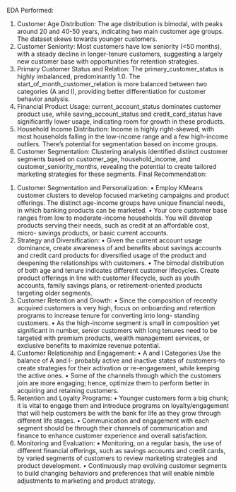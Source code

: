 EDA Performed: 
1. Customer Age Distribution: The age distribution is bimodal, with peaks around 20 
and 40-50 years, indicating two main customer age groups. The dataset skews 
towards younger customers. 
2. Customer Seniority: Most customers have low seniority (<50 months), with a steady 
decline in longer-tenure customers, suggesting a largely new customer base with 
opportunities for retention strategies. 
3. Primary Customer Status and Relation: The primary_customer_status is highly 
imbalanced, predominantly 1.0. The start_of_month_customer_relation is more 
balanced between two categories (A and I), providing better differentiation for 
customer behavior analysis. 
4. Financial Product Usage: current_account_status dominates customer product 
use, while saving_account_status and credit_card_status have significantly lower 
usage, indicating room for growth in these products. 
5. Household Income Distribution: Income is highly right-skewed, with most 
households falling in the low-income range and a few high-income outliers. There’s 
potential for segmentation based on income groups. 
6. Customer Segmentation: Clustering analysis identified distinct customer segments 
based on customer_age, household_income, and customer_seniority_months, 
revealing the potential to create tailored marketing strategies for these segments. 
Final Recommendation: 
1) Customer Segmentation and Personalization: 
• Employ KMeans customer clusters to develop focused marketing campaigns and 
product offerings. The distinct age-income groups have unique financial needs, in 
which banking products can be marketed. 
• Your core customer base ranges from low to moderate-income households. You will 
develop products serving their needs, such as credit at an affordable cost, micro- 
savings products, or basic current accounts. 
2) Strategy and Diversification: 
• Given the current account usage dominance, create awareness of and benefits 
about savings accounts and credit card products for diversified usage of the product 
and deepening the relationships with customers. 
• The bimodal distribution of both age and tenure indicates different customer 
lifecycles. Create product offerings in line with customer lifecycle, such as youth 
accounts, family savings plans, or retirement-oriented products targeting older 
segments. 
3) Customer Retention and Growth: 
• Since the composition of recently acquired customers is very high, focus on 
onboarding and retention programs to increase tenure for converting into long- 
standing customers. 
• As the high-income segment is small in composition yet significant in number, 
senior customers with long tenures need to be targeted with premium products, 
wealth management services, or exclusive benefits to maximize revenue potential. 
4) Customer Relationship and Engagement: 
• A and I Categories Use the balance of A and I- probably active and inactive states of 
customers-to create strategies for their activation or re-engagement, while keeping 
the active ones. 
• Some of the channels through which the customers join are more engaging; hence, 
optimize them to perform better in acquiring and retaining customers. 
5) Retention and Loyalty Programs: 
• Younger customers form a big chunk; it is vital to engage them and introduce 
programs on loyalty/engagement that will help customers be with the bank for life as 
they grow through different life stages. 
• Communication and engagement with each segment should be through their 
channels of communication and finance to enhance customer experience and 
overall satisfaction. 
6) Monitoring and Evaluation: 
• Monitoring, on a regular basis, the use of different financial offerings, such as 
savings accounts and credit cards, by varied segments of customers to review 
marketing strategies and product development. 
• Continuously map evolving customer segments to build changing behaviors and 
preferences that will enable nimble adjustments to marketing and product strategy.
